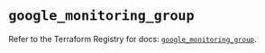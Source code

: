 # `google_monitoring_group`

Refer to the Terraform Registry for docs: [`google_monitoring_group`](https://registry.terraform.io/providers/hashicorp/google-beta/6.2.0/docs/resources/google_monitoring_group).
